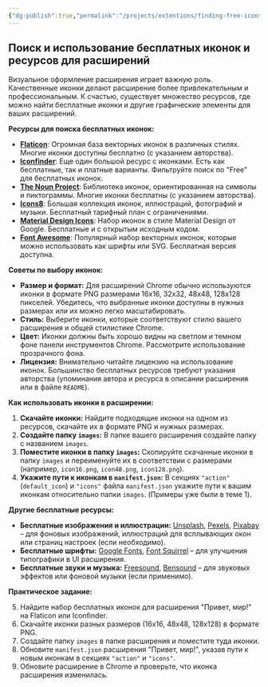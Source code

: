 ```yaml
---
{"dg-publish":true,"permalink":"/projects/extentions/finding-free-icons/","dgPassFrontmatter":true}
---
```



## Поиск и использование бесплатных иконок и ресурсов для расширений

Визуальное оформление расширения играет важную роль. Качественные иконки делают расширение более привлекательным и профессиональным. К счастью, существует множество ресурсов, где можно найти бесплатные иконки и другие графические элементы для ваших расширений.

**Ресурсы для поиска бесплатных иконок:**

*   **[Flaticon](https://www.flaticon.com/)**: Огромная база векторных иконок в различных стилях. Многие иконки доступны бесплатно (с указанием авторства).
*   **[Iconfinder](https://www.iconfinder.com/)**: Еще один большой ресурс с иконками. Есть как бесплатные, так и платные варианты. Фильтруйте поиск по "Free" для бесплатных иконок.
*   **[The Noun Project](https://thenounproject.com/)**: Библиотека иконок, ориентированная на символы и пиктограммы. Многие иконки бесплатны (с указанием авторства).
*   **[Icons8](https://icons8.com/)**:  Большая коллекция иконок, иллюстраций, фотографий и музыки. Бесплатный тарифный план с ограничениями.
*   **[Material Design Icons](https://materialdesignicons.com/)**: Набор иконок в стиле Material Design от Google. Бесплатные и с открытым исходным кодом.
*   **[Font Awesome](https://fontawesome.com/)**: Популярный набор векторных иконок, которые можно использовать как шрифты или SVG. Бесплатная версия доступна.

**Советы по выбору иконок:**

*   **Размер и формат:**  Для расширений Chrome обычно используются иконки в формате PNG размерами 16x16, 32x32, 48x48, 128x128 пикселей. Убедитесь, что выбранные иконки доступны в нужных размерах или их можно легко масштабировать.
*   **Стиль:**  Выберите иконки, которые соответствуют стилю вашего расширения и общей стилистике Chrome.
*   **Цвет:**  Иконки должны быть хорошо видны на светлом и темном фоне панели инструментов Chrome. Рассмотрите использование прозрачного фона.
*   **Лицензия:**  Внимательно читайте лицензию на использование иконок. Большинство бесплатных ресурсов требуют указания авторства (упоминания автора и ресурса в описании расширения или в файле `README`).

**Как использовать иконки в расширении:**

1.  **Скачайте иконки:**  Найдите подходящие иконки на одном из ресурсов, скачайте их в формате PNG и нужных размерах.
2.  **Создайте папку `images`:**  В папке вашего расширения создайте папку с названием `images`.
3.  **Поместите иконки в папку `images`:**  Скопируйте скачанные иконки в папку `images` и переименуйте их в соответствии с размерами (например, `icon16.png`, `icon48.png`, `icon128.png`).
4.  **Укажите пути к иконкам в `manifest.json`:**  В секциях `"action"` (`default_icon`) и `"icons"` файла `manifest.json` укажите пути к вашим иконкам относительно папки `images`. (Примеры уже были в теме 1).

**Другие бесплатные ресурсы:**

*   **Бесплатные изображения и иллюстрации:** [Unsplash](https://unsplash.com/), [Pexels](https://www.pexels.com/), [Pixabay](https://pixabay.com/) – для фоновых изображений, иллюстраций для всплывающих окон или страниц настроек (если необходимо).
*   **Бесплатные шрифты:** [Google Fonts](https://fonts.google.com/), [Font Squirrel](https://www.fontsquirrel.com/) – для улучшения типографики в UI расширения.
*   **Бесплатные звуки и музыка:** [Freesound](https://freesound.org/), [Bensound](https://www.bensound.com/) – для звуковых эффектов или фоновой музыки (если применимо).

**Практическое задание:**

5.  Найдите набор бесплатных иконок для расширения "Привет, мир!" на Flaticon или Iconfinder.
6.  Скачайте иконки разных размеров (16x16, 48x48, 128x128) в формате PNG.
7.  Создайте папку `images` в папке расширения и поместите туда иконки.
8.  Обновите `manifest.json` расширения "Привет, мир!", указав пути к новым иконкам в секциях `"action"` и `"icons"`.
9.  Обновите расширение в Chrome и проверьте, что иконка расширения изменилась.


